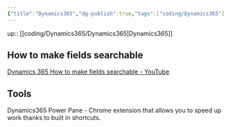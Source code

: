 ```yaml
---
{"title":"Dynamics365","dg-publish":true,"tags":["coding/Dynamics365"],"language":"en","permalink":"/coding/dynamics365/dynamics365/","dgPassFrontmatter":true}
---
```


up:: [[coding/Dynamics365/Dynamics365\|Dynamics365]]

## How to make fields searchable

[Dynamics 365 How to make fields searchable - YouTube](https://www.youtube.com/watch?v=8HQH5ZM0SRI)

## Tools

Dynamics365 Power Pane - Chrome extension that allows you to speed up work thanks to built in shortcuts.